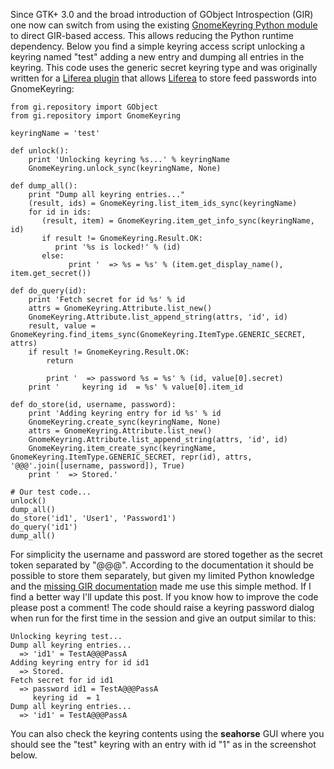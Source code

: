 Since GTK+ 3.0 and the broad introduction of GObject Introspection (GIR)
one now can switch from using the existing [GnomeKeyring Python
module](http://www.mindbending.org/bending-gnome-keyring-with-python-part-1/)
to direct GIR-based access. This allows reducing the Python runtime
dependency. Below you find a simple keyring access script unlocking a
keyring named \"test\" adding a new entry and dumping all entries in the
keyring. This code uses the generic secret keyring type and was
originally written for a [Liferea
plugin](http://liferea.git.sourceforge.net/git/gitweb.cgi?p=liferea/liferea;a=blob_plain;f=plugins/gnome-keyring.py;hb=HEAD)
that allows [Liferea](http://liferea.sf.net) to store feed passwords
into GnomeKeyring:

    from gi.repository import GObject
    from gi.repository import GnomeKeyring

    keyringName = 'test'

    def unlock():
        print 'Unlocking keyring %s...' % keyringName
        GnomeKeyring.unlock_sync(keyringName, None)

    def dump_all():
        print "Dump all keyring entries..."
        (result, ids) = GnomeKeyring.list_item_ids_sync(keyringName)
        for id in ids:  
           (result, item) = GnomeKeyring.item_get_info_sync(keyringName, id)
           if result != GnomeKeyring.Result.OK:
              print '%s is locked!' % (id)
           else:
                 print '  => %s = %s' % (item.get_display_name(), item.get_secret())

    def do_query(id):
        print 'Fetch secret for id %s' % id
        attrs = GnomeKeyring.Attribute.list_new()
        GnomeKeyring.Attribute.list_append_string(attrs, 'id', id)
        result, value = GnomeKeyring.find_items_sync(GnomeKeyring.ItemType.GENERIC_SECRET, attrs)
        if result != GnomeKeyring.Result.OK:
            return

            print '  => password %s = %s' % (id, value[0].secret)
        print '     keyring id  = %s' % value[0].item_id

    def do_store(id, username, password):
        print 'Adding keyring entry for id %s' % id
        GnomeKeyring.create_sync(keyringName, None)
        attrs = GnomeKeyring.Attribute.list_new()
        GnomeKeyring.Attribute.list_append_string(attrs, 'id', id)
        GnomeKeyring.item_create_sync(keyringName, GnomeKeyring.ItemType.GENERIC_SECRET, repr(id), attrs, '@@@'.join([username, password]), True)
        print '  => Stored.'

    # Our test code...
    unlock()
    dump_all()
    do_store('id1', 'User1', 'Password1')
    do_query('id1')
    dump_all()

For simplicity the username and password are stored together as the
secret token separated by \"@@@\". According to the documentation it
should be possible to store them separately, but given my limited Python
knowledge and the [missing GIR
documentation](http://www.roojs.org/seed/gir-1.2-gtk-3.0/seed/) made me
use this simple method. If I find a better way I\'ll update this post.
If you know how to improve the code please post a comment! The code
should raise a keyring password dialog when run for the first time in
the session and give an output similar to this:

    Unlocking keyring test...
    Dump all keyring entries...
      => 'id1' = TestA@@@PassA
    Adding keyring entry for id id1
      => Stored.
    Fetch secret for id id1
      => password id1 = TestA@@@PassA
         keyring id  = 1
    Dump all keyring entries...
      => 'id1' = TestA@@@PassA

You can also check the keyring contents using the **seahorse** GUI where
you should see the \"test\" keyring with an entry with id \"1\" as in
the screenshot below.